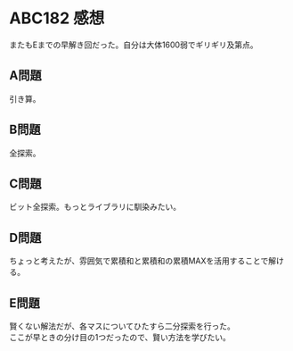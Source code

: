 # ABC182 感想

またもEまでの早解き回だった。自分は大体1600弱でギリギリ及第点。

## A問題

引き算。

## B問題

全探索。

## C問題

ビット全探索。もっとライブラリに馴染みたい。

## D問題

ちょっと考えたが、雰囲気で累積和と累積和の累積MAXを活用することで解ける。

## E問題

賢くない解法だが、各マスについてひたすら二分探索を行った。  
ここが早ときの分け目の1つだったので、賢い方法を学びたい。

